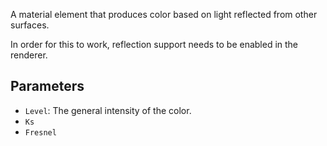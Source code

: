 A material element that produces color based on light reflected from other surfaces.

In order for this to work, reflection support needs to be enabled in the renderer.

## Parameters

* `Level`: The general intensity of the color.
* `Ks`
* `Fresnel`